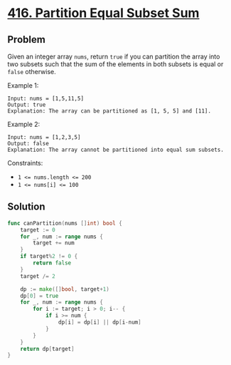 # [416. Partition Equal Subset Sum](https://leetcode.com/problems/partition-equal-subset-sum/)

## Problem

Given an integer array `nums`, return `true` if you can partition the array into two subsets such that the sum of the elements in both subsets is equal or `false` otherwise.

 
Example 1:

```
Input: nums = [1,5,11,5]
Output: true
Explanation: The array can be partitioned as [1, 5, 5] and [11].
```

Example 2:

```
Input: nums = [1,2,3,5]
Output: false
Explanation: The array cannot be partitioned into equal sum subsets.
``` 

Constraints:

- `1 <= nums.length <= 200`
- `1 <= nums[i] <= 100`

## Solution

```go
func canPartition(nums []int) bool {
	target := 0
	for _, num := range nums {
		target += num
	}
	if target%2 != 0 {
		return false
	}
	target /= 2

	dp := make([]bool, target+1)
	dp[0] = true
	for _, num := range nums {
		for i := target; i > 0; i-- {
			if i >= num {
				dp[i] = dp[i] || dp[i-num]
			}
		}
	}
	return dp[target]
}
```